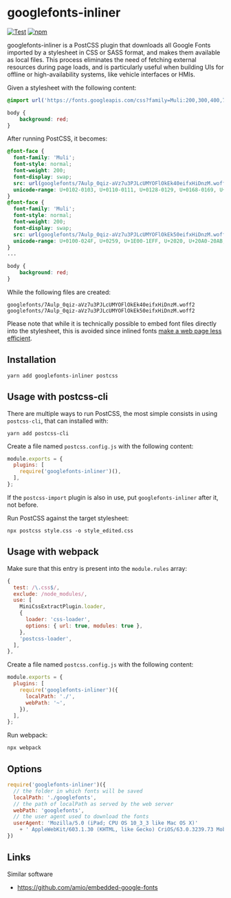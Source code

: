 
# googlefonts-inliner

[![Test](https://github.com/aler9/googlefonts-inliner/workflows/test/badge.svg)](https://github.com/aler9/googlefonts-inliner/actions?query=workflow:test)
[![npm](https://img.shields.io/badge/npm-googlefonts--inliner-blue.svg)](https://www.npmjs.com/package/googlefonts-inliner)

googlefonts-inliner is a PostCSS plugin that downloads all Google Fonts imported by a stylesheet in CSS or SASS format, and makes them available as local files. This process eliminates the need of fetching external resources during page loads, and is particularly useful when building UIs for offline or high-availability systems, like vehicle interfaces or HMIs.

Given a stylesheet with the following content:

```css
@import url('https://fonts.googleapis.com/css?family=Muli:200,300,400,700&display=swap');

body {
    background: red;
}
```

After running PostCSS, it becomes:

```css
@font-face {
  font-family: 'Muli';
  font-style: normal;
  font-weight: 200;
  font-display: swap;
  src: url(googlefonts/7Aulp_0qiz-aVz7u3PJLcUMYOFlOkEk40eifxHiDnzM.woff2) format('woff2');
  unicode-range: U+0102-0103, U+0110-0111, U+0128-0129, U+0168-0169, U+01A0-01A1, U+01AF-01B0, U+1EA0-1EF9, U+20AB;
}
@font-face {
  font-family: 'Muli';
  font-style: normal;
  font-weight: 200;
  font-display: swap;
  src: url(googlefonts/7Aulp_0qiz-aVz7u3PJLcUMYOFlOkEk50eifxHiDnzM.woff2) format('woff2');
  unicode-range: U+0100-024F, U+0259, U+1E00-1EFF, U+2020, U+20A0-20AB, U+20AD-20CF, U+2113, U+2C60-2C7F, U+A720-A7FF;
}
...

body {
    background: red;
}
```

While the following files are created:

```
googlefonts/7Aulp_0qiz-aVz7u3PJLcUMYOFlOkEk40eifxHiDnzM.woff2
googlefonts/7Aulp_0qiz-aVz7u3PJLcUMYOFlOkEk50eifxHiDnzM.woff2
```

Please note that while it is technically possible to embed font files directly into the stylesheet, this is avoided since inlined fonts [make a web page less efficient](https://www.zachleat.com/web/web-font-data-uris/).

## Installation

```
yarn add googlefonts-inliner postcss
```

## Usage with postcss-cli

There are multiple ways to run PostCSS, the most simple consists in using `postcss-cli`, that can installed with:

```
yarn add postcss-cli
```

Create a file named `postcss.config.js` with the following content:

```js
module.exports = {
  plugins: [
    require('googlefonts-inliner')(),
  ],
};
```

If the `postcss-import` plugin is also in use, put `googlefonts-inliner` after it, not before.

Run PostCSS against the target stylesheet:

```
npx postcss style.css -o style_edited.css
```

## Usage with webpack

Make sure that this entry is present into the `module.rules` array:

```js
{
  test: /\.css$/,
  exclude: /node_modules/,
  use: [
    MiniCssExtractPlugin.loader,
    {
      loader: 'css-loader',
      options: { url: true, modules: true },
    },
    'postcss-loader',
  ],
},
```

Create a file named `postcss.config.js` with the following content:

```js
module.exports = {
  plugins: [
    require('googlefonts-inliner')({
      localPath: './',
      webPath: '~',
    }),
  ],
};
```

Run webpack:

```
npx webpack
```

## Options

```js
require('googlefonts-inliner')({
  // the folder in which fonts will be saved
  localPath: './googlefonts',
  // the path of localPath as served by the web server
  webPath: 'googlefonts',
  // the user agent used to download the fonts
  userAgent: 'Mozilla/5.0 (iPad; CPU OS 10_3_3 like Mac OS X)'
    + ' AppleWebKit/603.1.30 (KHTML, like Gecko) CriOS/63.0.3239.73 Mobile/14G60 Safari/602.1',
})
```

## Links

Similar software
* https://github.com/amio/embedded-google-fonts
